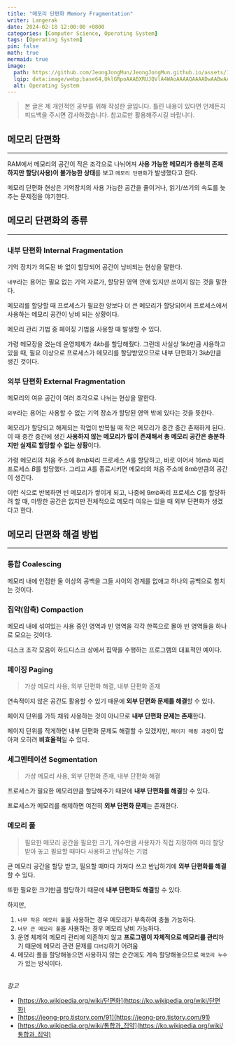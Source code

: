 ```yaml
---
title: "메모리 단편화 Memory Fragmentation"
writer: Langerak
date: 2024-02-18 12:00:00 +0800
categories: [Computer Science, Operating System]
tags: [Operating System]
pin: false
math: true
mermaid: true
image:
  path: https://github.com/JeongJongMun/JeongJongMun.github.io/assets/101979073/4c602e4a-c5ea-4a74-8b79-ba305c64299e
  lqip: data:image/webp;base64,UklGRpoAAABXRUJQVlA4WAoAAAAQAAAADwAABwAAQUxQSDIAAAARL0AmbZurmr57yyIiqE8oiG0bejIYEQTgqiDA9vqnsUSI6H+oAERp2HZ65qP/VIAWAFZQOCBCAAAA8AEAnQEqEAAIAAVAfCWkAALp8sF8rgRgAP7o9FDvMCkMde9PK7euH5M1m6VWoDXf2FkP3BqV0ZYbO6NA/VFIAAAA
  alt: Operating System
---
```


> 본 글은 제 개인적인 공부를 위해 작성한 글입니다. 틀린 내용이 있다면 언제든지 피드백을 주시면 감사하겠습니다. 참고로만 활용해주시길 바랍니다.



## 메모리 단편화

---

RAM에서 메모리의 공간이 작은 조각으로 나뉘어져 **사용 가능한 메모리가 충분히 존재하지만 할당(사용)이 불가능한 상태**를 보고 `메모리 단편화`가 발생했다고 한다. 

메모리 단편화 현상은 기억장치의 사용 가능한 공간을 줄이거나, 읽기/쓰기의 속도를 늦추는 문제점을 야기한다.

## 메모리 단편화의 종류

---

### 내부 단편화 Internal Fragmentation

기억 장치가 의도된 바 없이 할당되어 공간이 낭비되는 현상을 말한다.

`내부`라는 용어는 필요 없는 기억 자료가, 할당된 영역 안에 있지만 쓰이지 않는 것을 말한다.

메모리를 할당할 때 프로세스가 필요한 양보다 더 큰 메모리가 할당되어서 프로세스에서 사용하는 메모리 공간이 낭비 되는 상황이다.

메모리 관리 기법 중 페이징 기법을 사용할 때 발생할 수 있다.

가령 메모장을 켰는데 운영체제가 $4kb$를 할당해줬다. 그런데 사실상 $1kb$만큼 사용하고 있을 때, 필요 이상으로 프로세스가 메모리를 할당받았으므로 내부 단편화가 $3kb$만큼 생긴 것이다.

### 외부 단편화 External Fragmentation

메모리의 여유 공간이 여러 조각으로 나뉘는 현상을 말한다.

`외부`라는 용어는 사용할 수 없는 기억 장소가 할당된 영역 밖에 있다는 것을 뜻한다.

메모리가 할당되고 해제되는 작업이 반복될 때 작은 메모리가 중간 중간 존재하게 된다. 이 때 중간 중간에 생긴 **사용하지 않는 메모리가 많이 존재해서 총 메모리 공간은 충분하지만 실제로 할당할 수 없는 상황**이다.

가령 메모리의 처음 주소에 $8mb$짜리 프로세스 $A$를 할당하고, 바로 이어서 $16mb$ 짜리 프로세스 $B$를 할당했다. 그리고 $A$를 종료시키면 메모리의 처음 주소에 $8mb$만큼의 공간이 생긴다.

이런 식으로 반복하면 빈 메모리가 쌓이게 되고, 나중에 $9mb$짜리 프로세스 $C$를 할당하려 할 때, 마땅한 공간은 없지만 전체적으로 메모리 여유는 있을 때 외부 단편화가 생겼다고 한다.

## 메모리 단편화 해결 방법

---

### 통합 Coalescing

메모리 내에 인접한 둘 이상의 공백을 그들 사이의 경계를 없애고 하나의 공백으로 합치는 것이다.

### 집약(압축) Compaction

메모리 내에 섞여있는 사용 중인 영역과 빈 영역을 각각 한쪽으로 몰아 빈 영역들을 하나로 모으는 것이다.

디스크 조각 모음이 하드디스크 상에서 집약을 수행하는 프로그램의 대표적인 예이다.

### 페이징 Paging

> 가상 메모리 사용, 외부 단편화 해결, 내부 단편화 존재

연속적이지 않은 공간도 활용할 수 있기 때문에 **외부 단편화 문제를 해결**할 수 있다.

페이지 단위를 가득 채워 사용하는 것이 아니므로 **내부 단편화 문제는 존재**한다.

페이지 단위를 작게하면 내부 단편화 문제도 해결할 수 있겠지만, `페이지 매핑 과정`이 많아져 오히려 **비효율적**일 수 있다.

### 세그멘테이션 Segmentation

> 가상 메모리 사용, 외부 단편화 존재, 내부 단편화 해결

프로세스가 필요한 메모리만큼 할당해주기 때문에 **내부 단편화를 해결**할 수 있다.

프로세스가 메모리를 해제하면 여전히 **외부 단편화 문제**는 존재한다.

### 메모리 풀

> 필요한 메모리 공간을 필요한 크기, 개수만큼 사용자가 직접 지정하여 미리 할당받아 놓고 필요할 때마다 사용하고 반납하는 기법
> 

큰 메모리 공간을 할당 받고, 필요할 때마다 가져다 쓰고 반납하기에 **외부 단편화를 해결**할 수 있다.

또한 필요한 크기만큼 할당하기 때문에 **내부 단편화도 해결**할 수 있다.

하지만,

1. `너무 작은 메모리 풀`을 사용하는 경우 메모리가 부족하여 충돌 가능하다.
2. `너무 큰 메모리 풀`을 사용하는 경우 메모리 낭비 가능하다.
3. 운영 체제의 메모리 관리에 의존하지 않고 **프로그램이 자체적으로 메모리를 관리**하기 때문에 메모리 관련 문제를 `디버깅`하기 어려움
4. 메모리 풀을 할당해놓으면 사용하지 않는 순간에도 계속 할당해놓으므로 `메모리 누수`가 있는 방식이다.
<br/> <br/>

*참고*
- [https://ko.wikipedia.org/wiki/단편화](https://ko.wikipedia.org/wiki/단편화)
- [https://jeong-pro.tistory.com/91](https://jeong-pro.tistory.com/91)
- [https://ko.wikipedia.org/wiki/통합과_집약](https://ko.wikipedia.org/wiki/통합과_집약)
